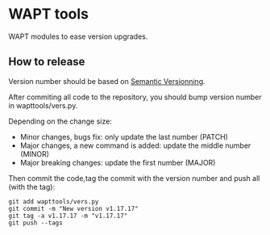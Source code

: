 # WAPT tools

WAPT modules to ease version upgrades.

## How to release

Version number should be based on [Semantic Versionning](https://semver.org/).

After commiting all code to the repository, you should bump version number in wapttools/vers.py.

Depending on the change size:

  * Minor changes, bugs fix: only update the last number (PATCH)
  * Major changes, a new command is added: update the middle number (MINOR)
  * Major breaking changes: update the first number (MAJOR)

Then commit the code,tag the commit with the version number and push all (with the tag):
```
git add wapttools/vers.py
git commit -m "New version v1.17.17"
git tag -a v1.17.17 -m "v1.17.17"
git push --tags
```
